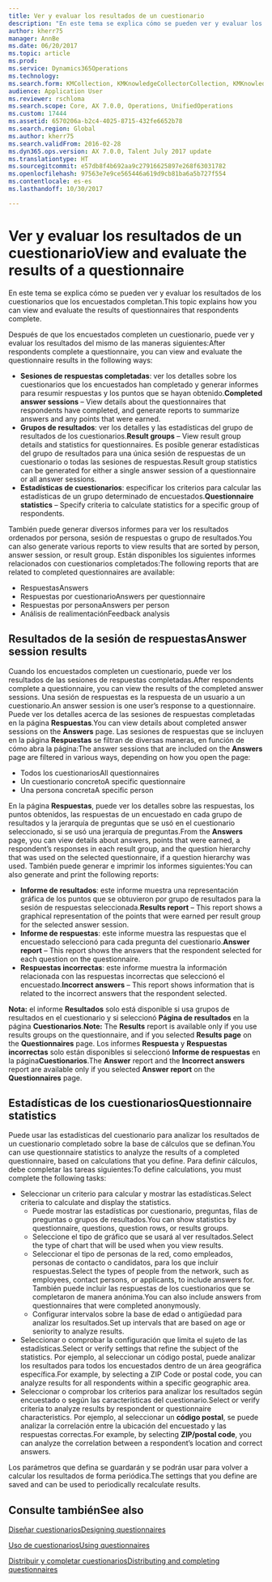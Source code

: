 ```yaml
---
title: Ver y evaluar los resultados de un cuestionario
description: "En este tema se explica cómo se pueden ver y evaluar los resultados de los cuestionarios que los encuestados completan."
author: kherr75
manager: AnnBe
ms.date: 06/20/2017
ms.topic: article
ms.prod: 
ms.service: Dynamics365Operations
ms.technology: 
ms.search.form: KMCollection, KMKnowledgeCollectorCollection, KMKnowledgeCollectorUserResults
audience: Application User
ms.reviewer: rschloma
ms.search.scope: Core, AX 7.0.0, Operations, UnifiedOperations
ms.custom: 17444
ms.assetid: 6570206a-b2c4-4025-8715-432fe6652b78
ms.search.region: Global
ms.author: kherr75
ms.search.validFrom: 2016-02-28
ms.dyn365.ops.version: AX 7.0.0, Talent July 2017 update
ms.translationtype: HT
ms.sourcegitcommit: e57db8f4b692aa9c27916625897e268f63031782
ms.openlocfilehash: 97563e7e9ce565446a619d9cb81ba6a5b727f554
ms.contentlocale: es-es
ms.lasthandoff: 10/30/2017

---
```


# <a name="view-and-evaluate-the-results-of-a-questionnaire"></a><span data-ttu-id="6b5d2-103">Ver y evaluar los resultados de un cuestionario</span><span class="sxs-lookup"><span data-stu-id="6b5d2-103">View and evaluate the results of a questionnaire</span></span>

<span data-ttu-id="6b5d2-104">En este tema se explica cómo se pueden ver y evaluar los resultados de los cuestionarios que los encuestados completan.</span><span class="sxs-lookup"><span data-stu-id="6b5d2-104">This topic explains how you can view and evaluate the results of questionnaires that respondents complete.</span></span> 

<span data-ttu-id="6b5d2-105">Después de que los encuestados completen un cuestionario, puede ver y evaluar los resultados del mismo de las maneras siguientes:</span><span class="sxs-lookup"><span data-stu-id="6b5d2-105">After respondents complete a questionnaire, you can view and evaluate the questionnaire results in the following ways:</span></span>

-   <span data-ttu-id="6b5d2-106">**Sesiones de respuestas completadas**: ver los detalles sobre los cuestionarios que los encuestados han completado y generar informes para resumir respuestas y los puntos que se hayan obtenido.</span><span class="sxs-lookup"><span data-stu-id="6b5d2-106">**Completed answer sessions** – View details about the questionnaires that respondents have completed, and generate reports to summarize answers and any points that were earned.</span></span>
-   <span data-ttu-id="6b5d2-107">**Grupos de resultados**: ver los detalles y las estadísticas del grupo de resultados de los cuestionarios.</span><span class="sxs-lookup"><span data-stu-id="6b5d2-107">**Result groups** – View result group details and statistics for questionnaires.</span></span> <span data-ttu-id="6b5d2-108">Es posible generar estadísticas del grupo de resultados para una única sesión de respuestas de un cuestionario o todas las sesiones de respuestas.</span><span class="sxs-lookup"><span data-stu-id="6b5d2-108">Result group statistics can be generated for either a single answer session  of a questionnaire or all answer sessions.</span></span>
-   <span data-ttu-id="6b5d2-109">**Estadísticas de cuestionarios**: especificar los criterios para calcular las estadísticas de un grupo determinado de encuestados.</span><span class="sxs-lookup"><span data-stu-id="6b5d2-109">**Questionnaire statistics** – Specify criteria to calculate statistics for a specific group of respondents.</span></span>

<span data-ttu-id="6b5d2-110">También puede generar diversos informes para ver los resultados ordenados por persona, sesión de respuestas o grupo de resultados.</span><span class="sxs-lookup"><span data-stu-id="6b5d2-110">You can also generate various reports to view results that are sorted by person, answer session, or result group.</span></span> <span data-ttu-id="6b5d2-111">Están disponibles los siguientes informes relacionados con cuestionarios completados:</span><span class="sxs-lookup"><span data-stu-id="6b5d2-111">The following reports that are related to completed questionnaires are available:</span></span>

-   <span data-ttu-id="6b5d2-112">Respuestas</span><span class="sxs-lookup"><span data-stu-id="6b5d2-112">Answers</span></span>
-   <span data-ttu-id="6b5d2-113">Respuestas por cuestionario</span><span class="sxs-lookup"><span data-stu-id="6b5d2-113">Answers per questionnaire</span></span>
-   <span data-ttu-id="6b5d2-114">Respuestas por persona</span><span class="sxs-lookup"><span data-stu-id="6b5d2-114">Answers per person</span></span>
-   <span data-ttu-id="6b5d2-115">Análisis de realimentación</span><span class="sxs-lookup"><span data-stu-id="6b5d2-115">Feedback analysis</span></span>

## <a name="answer-session-results"></a><span data-ttu-id="6b5d2-116">Resultados de la sesión de respuestas</span><span class="sxs-lookup"><span data-stu-id="6b5d2-116">Answer session results</span></span>
<span data-ttu-id="6b5d2-117">Cuando los encuestados completen un cuestionario, puede ver los resultados de las sesiones de respuestas completadas.</span><span class="sxs-lookup"><span data-stu-id="6b5d2-117">After respondents complete a questionnaire, you can view the results of the completed answer sessions.</span></span> <span data-ttu-id="6b5d2-118">Una sesión de respuestas es la respuesta de un usuario a un cuestionario.</span><span class="sxs-lookup"><span data-stu-id="6b5d2-118">An answer session is one user’s response to a questionnaire.</span></span> <span data-ttu-id="6b5d2-119">Puede ver los detalles acerca de las sesiones de respuestas completadas en la página **Respuestas**.</span><span class="sxs-lookup"><span data-stu-id="6b5d2-119">You can view details about completed answer sessions on the **Answers** page.</span></span> <span data-ttu-id="6b5d2-120">Las sesiones de respuestas que se incluyen en la página **Respuestas** se filtran de diversas maneras, en función de cómo abra la página:</span><span class="sxs-lookup"><span data-stu-id="6b5d2-120">The answer sessions that are included on the **Answers** page are filtered in various ways, depending on how you open the page:</span></span>

-   <span data-ttu-id="6b5d2-121">Todos los cuestionarios</span><span class="sxs-lookup"><span data-stu-id="6b5d2-121">All questionnaires</span></span>
-   <span data-ttu-id="6b5d2-122">Un cuestionario concreto</span><span class="sxs-lookup"><span data-stu-id="6b5d2-122">A specific questionnaire</span></span>
-   <span data-ttu-id="6b5d2-123">Una persona concreta</span><span class="sxs-lookup"><span data-stu-id="6b5d2-123">A specific person</span></span>

<span data-ttu-id="6b5d2-124">En la página **Respuestas**, puede ver los detalles sobre las respuestas, los puntos obtenidos, las respuestas de un encuestado en cada grupo de resultados y la jerarquía de preguntas que se usó en el cuestionario seleccionado, si se usó una jerarquía de preguntas.</span><span class="sxs-lookup"><span data-stu-id="6b5d2-124">From the **Answers** page, you can view details about answers, points that were earned, a respondent’s responses in each result group, and the question hierarchy that was used on the selected questionnaire, if a question hierarchy was used.</span></span> <span data-ttu-id="6b5d2-125">También puede generar e imprimir los informes siguientes:</span><span class="sxs-lookup"><span data-stu-id="6b5d2-125">You can also generate and print the following reports:</span></span>

-   <span data-ttu-id="6b5d2-126">**Informe de resultados**: este informe muestra una representación gráfica de los puntos que se obtuvieron por grupo de resultados para la sesión de respuestas seleccionada.</span><span class="sxs-lookup"><span data-stu-id="6b5d2-126">**Results report** – This report shows a graphical representation of the points that were earned per result group for the selected answer session.</span></span>
-   <span data-ttu-id="6b5d2-127">**Informe de respuestas**: este informe muestra las respuestas que el encuestado seleccionó para cada pregunta del cuestionario.</span><span class="sxs-lookup"><span data-stu-id="6b5d2-127">**Answer report** – This report shows the answers that the respondent selected for each question on the questionnaire.</span></span>
-   <span data-ttu-id="6b5d2-128">**Respuestas incorrectas**: este informe muestra la información relacionada con las respuestas incorrectas que seleccionó el encuestado.</span><span class="sxs-lookup"><span data-stu-id="6b5d2-128">**Incorrect answers** – This report shows information that is related to the incorrect answers that the respondent selected.</span></span>

<span data-ttu-id="6b5d2-129">**Nota:** el informe **Resultados** solo está disponible si usa grupos de resultados en el cuestionario y si seleccionó **Página de resultados** en la página **Cuestionarios**.</span><span class="sxs-lookup"><span data-stu-id="6b5d2-129">**Note:** The **Results** report is available only if you use results groups on the questionnaire, and if you selected **Results page** on the **Questionnaires** page.</span></span> <span data-ttu-id="6b5d2-130">Los informes **Respuesta** y **Respuestas incorrectas** solo están disponibles si seleccionó **Informe de respuestas** en la página**Cuestionarios**.</span><span class="sxs-lookup"><span data-stu-id="6b5d2-130">The **Answer** report and the **Incorrect answers** report are available only if you selected **Answer report** on the **Questionnaires** page.</span></span>

## <a name="questionnaire-statistics"></a><span data-ttu-id="6b5d2-131">Estadísticas de los cuestionarios</span><span class="sxs-lookup"><span data-stu-id="6b5d2-131">Questionnaire statistics</span></span>
<span data-ttu-id="6b5d2-132">Puede usar las estadísticas del cuestionario para analizar los resultados de un cuestionario completado sobre la base de cálculos que se definan.</span><span class="sxs-lookup"><span data-stu-id="6b5d2-132">You can use questionnaire statistics to analyze the results of a completed questionnaire, based on calculations that you define.</span></span> <span data-ttu-id="6b5d2-133">Para definir cálculos, debe completar las tareas siguientes:</span><span class="sxs-lookup"><span data-stu-id="6b5d2-133">To define calculations, you must complete the following tasks:</span></span>

-   <span data-ttu-id="6b5d2-134">Seleccionar un criterio para calcular y mostrar las estadísticas.</span><span class="sxs-lookup"><span data-stu-id="6b5d2-134">Select criteria to calculate and display the statistics.</span></span>
    -   <span data-ttu-id="6b5d2-135">Puede mostrar las estadísticas por cuestionario, preguntas, filas de preguntas o grupos de resultados.</span><span class="sxs-lookup"><span data-stu-id="6b5d2-135">You can show statistics by questionnaire, questions, question rows, or results groups.</span></span>
    -   <span data-ttu-id="6b5d2-136">Seleccione el tipo de gráfico que se usará al ver resultados.</span><span class="sxs-lookup"><span data-stu-id="6b5d2-136">Select the type of chart that will be used when you view results.</span></span>
    -   <span data-ttu-id="6b5d2-137">Seleccionar el tipo de personas de la red, como empleados, personas de contacto o candidatos, para los que incluir respuestas.</span><span class="sxs-lookup"><span data-stu-id="6b5d2-137">Select the types of people from the network, such as employees, contact persons, or applicants, to include answers for.</span></span> <span data-ttu-id="6b5d2-138">También puede incluir las respuestas de los cuestionarios que se completaron de manera anónima.</span><span class="sxs-lookup"><span data-stu-id="6b5d2-138">You can also include answers from questionnaires that were completed anonymously.</span></span>
    -   <span data-ttu-id="6b5d2-139">Configurar intervalos sobre la base de edad o antigüedad para analizar los resultados.</span><span class="sxs-lookup"><span data-stu-id="6b5d2-139">Set up intervals that are based on age or seniority to analyze results.</span></span>
-   <span data-ttu-id="6b5d2-140">Seleccionar o comprobar la configuración que limita el sujeto de las estadísticas.</span><span class="sxs-lookup"><span data-stu-id="6b5d2-140">Select or verify settings that refine the subject of the statistics.</span></span> <span data-ttu-id="6b5d2-141">Por ejemplo, al seleccionar un código postal, puede analizar los resultados para todos los encuestados dentro de un área geográfica específica.</span><span class="sxs-lookup"><span data-stu-id="6b5d2-141">For example, by selecting a ZIP Code or postal code, you can analyze results for all respondents within a specific geographic area.</span></span>
-   <span data-ttu-id="6b5d2-142">Seleccionar o comprobar los criterios para analizar los resultados según encuestado o según las características del cuestionario.</span><span class="sxs-lookup"><span data-stu-id="6b5d2-142">Select or verify criteria to analyze results by respondent or questionnaire characteristics.</span></span> <span data-ttu-id="6b5d2-143">Por ejemplo, al seleccionar un **código postal**, se puede analizar la correlación entre la ubicación del encuestado y las respuestas correctas.</span><span class="sxs-lookup"><span data-stu-id="6b5d2-143">For example, by selecting **ZIP/postal code**, you can analyze the correlation between a respondent’s location and correct answers.</span></span>

<span data-ttu-id="6b5d2-144">Los parámetros que defina se guardarán y se podrán usar para volver a calcular los resultados de forma periódica.</span><span class="sxs-lookup"><span data-stu-id="6b5d2-144">The settings that you define are saved and can be used to periodically recalculate results.</span></span>

<a name="see-also"></a><span data-ttu-id="6b5d2-145">Consulte también</span><span class="sxs-lookup"><span data-stu-id="6b5d2-145">See also</span></span>
--------

[<span data-ttu-id="6b5d2-146">Diseñar cuestionarios</span><span class="sxs-lookup"><span data-stu-id="6b5d2-146">Designing questionnaires</span></span>](design-questionnaires.md)

[<span data-ttu-id="6b5d2-147">Uso de cuestionarios</span><span class="sxs-lookup"><span data-stu-id="6b5d2-147">Using questionnaires</span></span>](questionnaires.md)

[<span data-ttu-id="6b5d2-148">Distribuir y completar cuestionarios</span><span class="sxs-lookup"><span data-stu-id="6b5d2-148">Distributing and completing questionnaires</span></span>](distribute-questionnaires.md)


